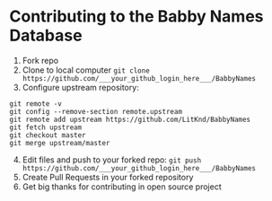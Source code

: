 # Contributing to the Babby Names Database

1. Fork repo
2. Clone to local computer `git clone https://github.com/___your_github_login_here___/BabbyNames`
3. Configure upstream repository:
```
git remote -v
git config --remove-section remote.upstream
git remote add upstream https://github.com/LitKnd/BabbyNames
git fetch upstream
git checkout master
git merge upstream/master
```
4. Edit files and push to your forked repo: `git push https://github.com/___your_github_login_here___/BabbyNames`
5. Create Pull Requests in your forked repository
6. Get big thanks for contributing in open source project
